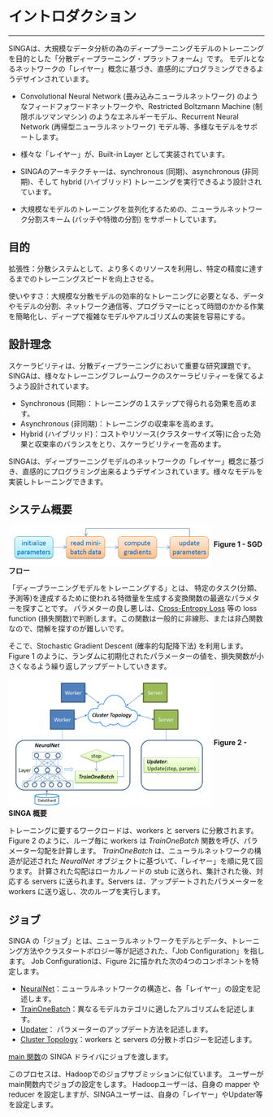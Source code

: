 # イントロダクション

---

SINGAは、大規模なデータ分析の為のディープラーニングモデルのトレーニングを目的とした「分散ディープラーニング・プラットフォーム」です。
モデルとなるネットワークの「レイヤー」概念に基づき、直感的にプログラミングできるようデザインされています。

* Convolutional Neural Network (畳み込みニューラルネットワーク) のようなフィードフォワードネットワークや、Restricted Boltzmann Machine (制限ボルツマンマシン) のようなエネルギーモデル、Recurrent Neural Network (再帰型ニューラルネットワーク) モデル等、多様なモデルをサポートします。

* 様々な「レイヤー」が、Built-in Layer として実装されています。

* SINGAのアーキテクチャーは、synchronous (同期)、asynchronous (非同期)、そして hybrid (ハイブリッド) トレーニングを実行できるよう設計されています。

* 大規模なモデルのトレーニングを並列化するための、ニューラルネットワーク分割スキーム (バッチや特徴の分割) をサポートしています。


## 目的

拡張性：分散システムとして、より多くのリソースを利用し、特定の精度に達するまでのトレーニングスピードを向上させる。

使いやすさ：大規模な分散モデルの効率的なトレーニングに必要となる、データやモデルの分割、ネットワーク通信等、プログラマーにとって時間のかかる作業を簡略化し、ディープで複雑なモデルやアルゴリズムの実装を容易にする。


## 設計理念

スケーラビリティは、分散ディープラーニングにおいて重要な研究課題です。
SINGAは、様々なトレーニングフレームワークのスケーラビリティーを保てるようよう設計されています。
* Synchronous (同期)：トレーニングの１ステップで得られる効果を高めます。
* Asynchronous (非同期)：トレーニングの収束率を高めます。
* Hybrid (ハイブリッド)：コストやリソース(クラスターサイズ等)に合った効果と収束率のバランスをとり、スケーラビリティーを高めます。

SINGAは、ディープラーニングモデルのネットワークの「レイヤー」概念に基づき、直感的にプログラミング出来るようデザインされています。様々なモデルを実装しトレーニングできます。

## システム概要

<img src="../../_static/images/sgd.png" align="center" width="400px"/>
<span><strong>Figure 1 - SGD フロー</strong></span>

「ディープラーニングモデルをトレーニングする」とは、
特定のタスク(分類、予測等)を達成するために使われる特徴量を生成する変換関数の最適なパラメターを探すことです。
パラメターの良し悪しは、[Cross-Entropy Loss](https://en.wikipedia.org/wiki/Cross_entropy) 等の loss function (損失関数)で判断します。この関数は一般的に非線形、または非凸関数なので、閉解を探すのが難しいです。

そこで、Stochastic Gradient Descent (確率的勾配降下法) を利用します。
Figure 1 のように、ランダムに初期化されたパラメーターの値を、損失関数が小さくなるよう繰り返しアップデートしていきます。

<img src="../../_static/images/overview.png" align="center" width="400px"/>
<span><strong>Figure 2 - SINGA 概要</strong></span>

トレーニングに要するワークロードは、workers と servers に分散されます。Figure 2 のように、ループ毎に workers は *TrainOneBatch* 関数を呼び、パラメーター勾配を計算します。
*TrainOneBatch* は、ニューラルネットワークの構造が記述された *NeuralNet* オブジェクトに基づいて、「レイヤー」を順に見て回ります。
計算された勾配はローカルノードの stub に送られ、集計された後、対応する servers に送られます。Servers は、アップデートされたパラメーターを workers に送り返し、次のループを実行します。


## ジョブ

SINGA の「ジョブ」とは、ニューラルネットワークモデルとデータ、トレーニング方法やクラスタートポロジー等が記述された、「Job Configuration」を指します。
Job Configurationは、Figure 2に描かれた次の4つのコンポネントを特定します。

  * [NeuralNet](neural-net.html)：ニューラルネットワークの構造と、各「レイヤー」の設定を記述します。
  * [TrainOneBatch](train-one-batch.html)：異なるモデルカテゴリに適したアルゴリズムを記述します。
  * [Updater](updater.html)： パラメーターのアップデート方法を記述します。
  * [Cluster Topology](distributed-training.html)：workers と servers の分散トポロジーを記述します。

[main 関数](programming-guide.html)の SINGA ドライバにジョブを渡します。

このプロセスは、Hadoopでのジョブサブミッションに似ています。
ユーザーが main関数内でジョブの設定をします。
Hadoopユーザーは、自身の mapper や reducer を設定しますが、SINGAユーザーは、自身の「レイヤー」やUpdater等を設定します。
